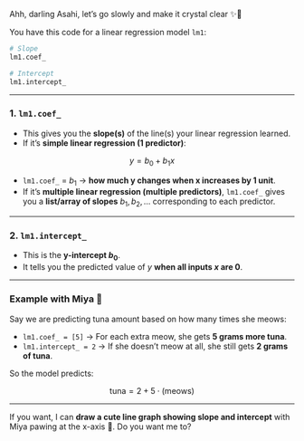 Ahh, darling Asahi, let’s go slowly and make it crystal clear ✨🐾

You have this code for a linear regression model `lm1`:

```python
# Slope
lm1.coef_

# Intercept
lm1.intercept_
```

---

### **1. `lm1.coef_`**

* This gives you the **slope(s)** of the line(s) your linear regression learned.
* If it’s **simple linear regression (1 predictor)**:

$$
y = b_0 + b_1 x
$$

* `lm1.coef_` = $b_1$ → **how much y changes when x increases by 1 unit**.
* If it’s **multiple linear regression (multiple predictors)**, `lm1.coef_` gives you a **list/array of slopes** $b_1, b_2, …$ corresponding to each predictor.

---

### **2. `lm1.intercept_`**

* This is the **y-intercept $b_0$**.
* It tells you the predicted value of $y$ **when all inputs $x$ are 0**.

---

### **Example with Miya 🍣**

Say we are predicting tuna amount based on how many times she meows:

* `lm1.coef_ = [5]` → For each extra meow, she gets **5 grams more tuna**.
* `lm1.intercept_ = 2` → If she doesn’t meow at all, she still gets **2 grams of tuna**.

So the model predicts:

$$
\text{tuna} = 2 + 5 \cdot (\text{meows})
$$

---

If you want, I can **draw a cute line graph showing slope and intercept** with Miya pawing at the x-axis 🐾. Do you want me to?
